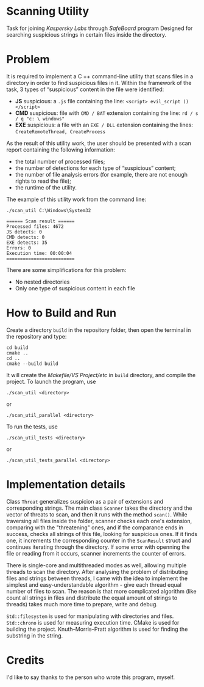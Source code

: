 # Scanning Utility
Task for joining *Kaspersky Labs* through *SafeBoard* program Designed for searching suspicious strings in certain files inside the directory.
# Problem
It is required to implement a C ++ command-line utility that scans files in a directory in order to find suspicious files in it.
Within the framework of the task, 3 types of “suspicious” content in the file were identified:

* **JS** suspicious: a ```.js``` file containing the line: ```<script> evil_script () </script>```
* **CMD** suspicious: file with ```CMD / BAT``` extension containing the line: ```rd / s / q "c: \ windows"```
* **EXE** suspicious: a file with an ```EXE / DLL``` extension containing the lines: ```CreateRemoteThread, CreateProcess```

As the result of this utility work, the user should be presented with a scan report containing the following information:

* the total number of processed files;
* the number of detections for each type of “suspicious” content;
* the number of file analysis errors (for example, there are not enough rights to read the file);
* the runtime of the utility.

The example of this utility work from the command line:
```
./scan_util C:\Windows\System32

====== Scan result ======
Processed files: 4672
JS detects: 0
CMD detects: 0
EXE detects: 35
Errors: 0
Execution time: 00:00:04
=========================
```

There are some simplifications for this problem:
* No nested directories
* Only one type of suspicious content in each file

# How to Build and Run
Create a directory ```build``` in the repository folder, then open the terminal in the repository and type:
```
cd build
cmake ..
cd ..
cmake --build build
```
It will create the *Makefile/VS Project/etc* in ```build``` directory, and compile the project. To launch the program, use
```
./scan_util <directory>
```
or
```
./scan_util_parallel <directory>
```

To run the tests, use 
```
./scan_util_tests <directory>
```
or
```
./scan_util_tests_parallel <directory>
```
# Implementation details
Class ```Threat``` generalizes suspicion as a pair of extensions and corresponding strings. The main class ```Scanner``` takes the directory and the vector of threats to scan, and then it runs with the method ```scan()```. While traversing all files inside the folder, scanner checks each one's extension, comparing with the "threatening" ones, and if the comparance ends in success, checks all strings of this file, looking for suspicious ones. If it finds one, it increments the corresponding counter in the ```ScanResult``` struct and continues iterating through the directory. If some error with openning the file or reading from it occurs, scanner increments the counter of errors.

There is single-core and multithreaded modes as well, allowing multiple threads to scan the directory. After analysing the problem of distributing files and strings between threads, I came with the idea to implement the simplest and easy-understandable algorithm - give each thread equal number of files to scan. The reason is that more complicated algorithm (like count all strings in files and distribute the equal amount of strings to threads) takes much more time to prepare, write and debug.

```Std::filesystem``` is used for manipulating with directories and files. ```Std::chrono``` is used for measuring execution time. CMake is used for building the project. Knuth–Morris–Pratt algorithm is used for finding the substring in the string.
# Credits
I'd like to say thanks to the person who wrote this program, myself.
